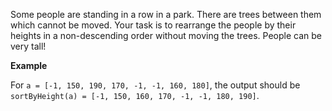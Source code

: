 Some people are standing in a row in a park. There are trees between them which cannot be moved. Your task is to rearrange the people by their heights in a non-descending order without moving the trees. People can be very tall!

**Example**

For ``a = [-1, 150, 190, 170, -1, -1, 160, 180]``, the output should be
``sortByHeight(a) = [-1, 150, 160, 170, -1, -1, 180, 190]``.